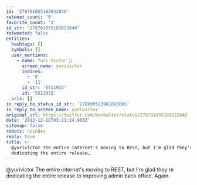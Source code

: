 ```yaml
---
id: '278701055183822848'
retweet_count: '0'
favorite_count: '1'
id_str: '278701055183822848'
retweeted: false
entities:
  hashtags: []
  symbols: []
  user_mentions:
    - name: Yuri Victor 🖤
      screen_name: yurivictor
      indices:
        - '0'
        - '11'
      id_str: '5511932'
      id: '5511932'
  urls: []
in_reply_to_status_id_str: '278699523981860865'
in_reply_to_screen_name: yurivictor
original_url: https://twitter.com/benbalter/status/278701055183822848
date: '2012-12-12T03:21:24.000Z'
sitemap: false
robots: noindex
reply: true
title: >-
  @yurivictor The entire internet's moving to REST, but I'm glad they're
  dedicating the entire release…
---
```


@yurivictor The entire internet's moving to REST, but I'm glad they're dedicating the entire release to improving admin back office. Again.